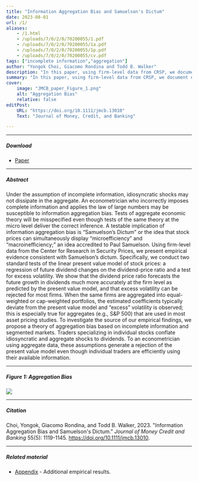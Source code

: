 ```yaml
---
title: "Information Aggregation Bias and Samuelson's Dictum" 
date: 2023-08-01
url: /1/
aliases: 
    - /1.html
    - /uploads/7/0/2/0/70200055/1.pdf
    - /uploads/7/0/2/0/70200055/1a.pdf
    - /uploads/7/0/2/0/70200055/1p.pdf
    - /uploads/7/0/2/0/70200055/cv.pdf
tags: ["incomplete information","aggregation"]
author: "Yongok Choi, Giacomo Rondina and Todd B. Walker"
description: "In this paper, using firm-level data from CRSP, we document empirically that stock prices can simultaneously display “microefficiency” and “macroinefficiency " 
summary: "In this paper, using firm-level data from CRSP, we document empirically that stock prices can simultaneously display “microefficiency” and “macroinefficiency;” an idea accredited to Paul Samuelson. To investigate the source of our empirical findings, we propose a theory of aggregation bias based on incomplete information and segmented markets.  " 
cover:
    image: "JMCB_paper_Figure_1.png"
    alt: "Aggregation Bias"
    relative: false
editPost:
    URL: "https://doi.org/10.1111/jmcb.13010"
    Text: "Journal of Money, Credit, and Banking"

---
```


---

##### Download

+ [Paper](/static/Aggregation_Bias_JMCB.pdf)

---

##### Abstract

Under the assumption of incomplete information, idiosyncratic shocks may not dissipate in the aggregate. An econometrician who incorrectly imposes
complete information and applies the law of large numbers may be susceptible to information aggregation bias. Tests of aggregate economic theory
will be misspecified even though tests of the same theory at the micro level deliver the correct inference. A testable implication of information aggregation
bias is “Samuelson’s Dictum” or the idea that stock prices can simultaneously display “microefficiency” and “macroinefficiency;” an idea
accredited to Paul Samuelson. Using firm-level data from the Center for Research in Security Prices, we present empirical evidence consistent with
Samuelson’s dictum. Specifically, we conduct two standard tests of the linear present value model of stock prices: a regression of future dividend changes
on the dividend-price ratio and a test for excess volatility. We show that the dividend price ratio forecasts the future growth in dividends much more accurately
at the firm level as predicted by the present value model, and that excess volatility can be rejected for most firms. When the same firms are aggregated
into equal-weighted or cap-weighted portfolios, the estimated coefficients typically deviate from the present value model and “excess” volatility
is observed; this is especially true for aggregates (e.g., S&P 500) that are used in most asset pricing studies. To investigate the source of our empirical
findings, we propose a theory of aggregation bias based on incomplete information and segmented markets. Traders specializing in individual stocks
conflate idiosyncratic and aggregate shocks to dividends. To an econometrician using aggregate data, these assumptions generate a rejection of the
present value model even though individual traders are efficiently using their available information.

---

##### Figure 1: Aggregation Bias

![](/static/JMCB_paper_Figure_1.png)

---

##### Citation

Choi, Yongok, Giacomo Rondina, and Todd B. Walker, 2023. "Information Aggregation Bias and Samuelson's Dictum." *Journal of Money Credit and Banking* 55(5): 1119-1145. https://doi.org/10.1111/jmcb.13010.

---

##### Related material

+ [Appendix](/static/cv.pdf) - Additional empirical results.

